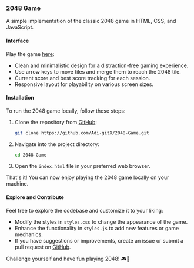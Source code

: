 ### 2048 Game

A simple implementation of the classic 2048 game in HTML, CSS, and JavaScript.

#### Interface

Play the game [here]([https://adi-gitx.github.io/2048-Game/](https://2048x.vercel.app/)):

- Clean and minimalistic design for a distraction-free gaming experience.
- Use arrow keys to move tiles and merge them to reach the 2048 tile.
- Current score and best score tracking for each session.
- Responsive layout for playability on various screen sizes.

#### Installation

To run the 2048 game locally, follow these steps:

1. Clone the repository from [GitHub](https://github.com/Adi-gitX/2048-Game):
   ```bash
   git clone https://github.com/Adi-gitX/2048-Game.git
   ```

2. Navigate into the project directory:
   ```bash
   cd 2048-Game
   ```

3. Open the `index.html` file in your preferred web browser.

That's it! You can now enjoy playing the 2048 game locally on your machine.

#### Explore and Contribute

Feel free to explore the codebase and customize it to your liking:

- Modify the styles in `styles.css` to change the appearance of the game.
- Enhance the functionality in `styles.js` to add new features or game mechanics.
- If you have suggestions or improvements, create an issue or submit a pull request on [GitHub](https://github.com/Adi-gitX/2048-Game).

Challenge yourself and have fun playing 2048! 🎮🔢

